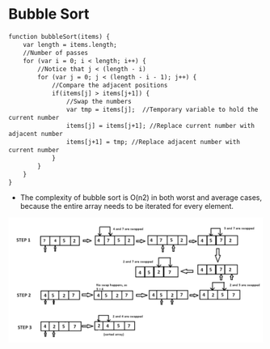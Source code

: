# Bubble Sort 

```
function bubbleSort(items) {
    var length = items.length;
    //Number of passes
    for (var i = 0; i < length; i++) { 
        //Notice that j < (length - i)
        for (var j = 0; j < (length - i - 1); j++) { 
            //Compare the adjacent positions
            if(items[j] > items[j+1]) {
                //Swap the numbers
                var tmp = items[j];  //Temporary variable to hold the current number
                items[j] = items[j+1]; //Replace current number with adjacent number
                items[j+1] = tmp; //Replace adjacent number with current number
            }
        }        
    }
}

```



* The complexity of bubble sort is O(n2)  in both worst and average cases, because the entire array needs to be iterated for every element.

![alt text](/images/bubblesort.png)